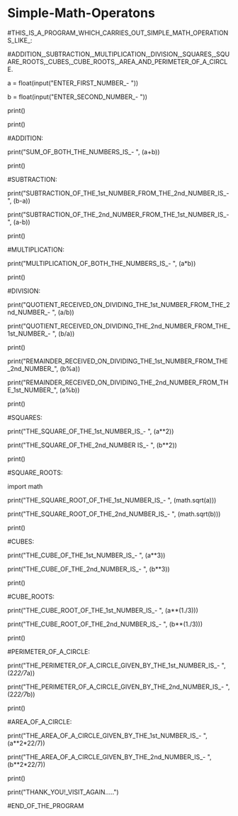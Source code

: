 # Simple-Math-Operatons

#THIS_IS_A_PROGRAM_WHICH_CARRIES_OUT_SIMPLE_MATH_OPERATIONS_LIKE_:

#ADDITION,_SUBTRACTION,_MULTIPLICATION,_DIVISION,_SQUARES,_SQUARE_ROOTS,_CUBES,_CUBE_ROOTS,_AREA_AND_PERIMETER_OF_A_CIRCLE.

a = float(input("ENTER_FIRST_NUMBER_-  "))

b = float(input("ENTER_SECOND_NUMBER_-  "))

print()

print()

#ADDITION:

print("SUM_OF_BOTH_THE_NUMBERS_IS_-  ", (a+b))

print()

#SUBTRACTION:

print("SUBTRACTION_OF_THE_1st_NUMBER_FROM_THE_2nd_NUMBER_IS_-  ", (b-a))

print("SUBTRACTION_OF_THE_2nd_NUMBER_FROM_THE_1st_NUMBER_IS_-  ", (a-b))

print()

#MULTIPLICATION:

print("MULTIPLICATION_OF_BOTH_THE_NUMBERS_IS_-  ", (a*b))

print()

#DIVISION:

print("QUOTIENT_RECEIVED_ON_DIVIDING_THE_1st_NUMBER_FROM_THE_2nd_NUMBER_-  ", (a/b))

print("QUOTIENT_RECEIVED_ON_DIVIDING_THE_2nd_NUMBER_FROM_THE_1st_NUMBER_-  ", (b/a))

print()

print("REMAINDER_RECEIVED_ON_DIVIDING_THE_1st_NUMBER_FROM_THE_2nd_NUMBER_", (b%a))

print("REMAINDER_RECEIVED_ON_DIVIDING_THE_2nd_NUMBER_FROM_THE_1st_NUMBER_", (a%b))

print()

#SQUARES:

print("THE_SQUARE_OF_THE_1st_NUMBER_IS_-  ", (a**2))

print("THE_SQUARE_OF_THE_2nd_NUMBER IS_-  ", (b**2))

print()

#SQUARE_ROOTS:

import math

print("THE_SQUARE_ROOT_OF_THE_1st_NUMBER_IS_-  ", (math.sqrt(a)))

print("THE_SQUARE_ROOT_OF_THE_2nd_NUMBER_IS_-  ", (math.sqrt(b)))

print()

#CUBES:

print("THE_CUBE_OF_THE_1st_NUMBER_IS_-  ", (a**3))

print("THE_CUBE_OF_THE_2nd_NUMBER_IS_-  ", (b**3))

print()

#CUBE_ROOTS:

print("THE_CUBE_ROOT_OF_THE_1st_NUMBER_IS_-  ", (a**(1./3)))

print("THE_CUBE_ROOT_OF_THE_2nd_NUMBER_IS_-  ", (b**(1./3)))

print()

#PERIMETER_OF_A_CIRCLE:

print("THE_PERIMETER_OF_A_CIRCLE_GIVEN_BY_THE_1st_NUMBER_IS_-  ", (2*22/7*a))

print("THE_PERIMETER_OF_A_CIRCLE_GIVEN_BY_THE_2nd_NUMBER_IS_-  ", (2*22/7*b))

print()

#AREA_OF_A_CIRCLE:

print("THE_AREA_OF_A_CIRCLE_GIVEN_BY_THE_1st_NUMBER_IS_-  ", (a**2*22/7))

print("THE_AREA_OF_A_CIRCLE_GIVEN_BY_THE_2nd_NUMBER_IS_-  ", (b**2*22/7))

print()

print("THANK_YOU!_VISIT_AGAIN.....")

#END_OF_THE_PROGRAM
